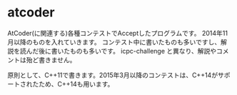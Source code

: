 atcoder
=======

AtCoder(に関連する)各種コンテストでAcceptしたプログラムです。
2014年11月以降のものを入れていきます。
コンテスト中に書いたものも多いですし、解説を読んだ後に書いたものも多いです。
icpc-challenge と異なり、解説やコメントは殆ど書きません。

原則として、C++11で書きます。2015年3月以降のコンテストは、C++14がサポートされたため、C++14も用います。
